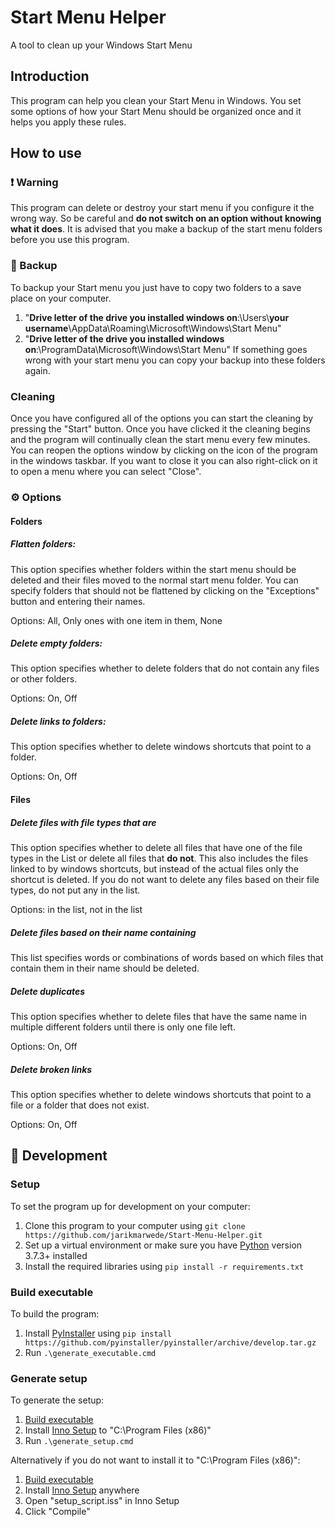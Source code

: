 # Start Menu Helper
A tool to clean up your Windows Start Menu

## Introduction
This program can help you clean your Start Menu in Windows. You set some options of how your Start Menu should be organized once and it helps you apply these rules.

## How to use
### :exclamation: Warning
This program can delete or destroy your start menu if you configure it the wrong way. So be careful and __do not switch on an option without knowing what it does__. It is advised that you make a backup of the start menu folders before you use this program.

### :floppy_disk: Backup
To backup your Start menu you just have to copy two folders to a save place on your computer.
1. "__Drive letter of the drive you installed windows on__:\Users\\__your username__\AppData\Roaming\Microsoft\Windows\Start Menu"
2. "__Drive letter of the drive you installed windows on__:\ProgramData\Microsoft\Windows\Start Menu"
If something goes wrong with your start menu you can copy your backup into these folders again.

### Cleaning
Once you have configured all of the options you can start the cleaning by pressing the "Start" button. Once you have clicked it the cleaning begins and the program will continually clean the start menu every few minutes. You can reopen the options window by clicking on the icon of the program in the windows taskbar. If you want to close it you can also right-click on it to open a menu where you can select "Close".

### :gear: Options
#### Folders
##### Flatten folders:
This option specifies whether folders within the start menu should be deleted and their files moved to the normal start menu folder. You can specify folders that should not be flattened by clicking on the "Exceptions" button and entering their names.

Options: All, Only ones with one item in them, None
##### Delete empty folders:
This option specifies whether to delete folders that do not contain any files or other folders.

Options: On, Off
##### Delete links to folders:
This option specifies whether to delete windows shortcuts that point to a folder.

Options: On, Off

#### Files
##### Delete files with file types that are
This option specifies whether to delete all files that have one of the file types in the List or delete all files that __do not__. This also includes the files linked to by windows shortcuts, but instead of the actual files only the shortcut is deleted. If you do not want to delete any files based on their file types, do not put any in the list.

Options: in the list, not in the list
##### Delete files based on their name containing
This list specifies words or combinations of words based on which files that contain them in their name should be deleted.

##### Delete duplicates
This option specifies whether to delete files that have the same name in multiple different folders until there is only one file left.

Options: On, Off
##### Delete broken links
This option specifies whether to delete windows shortcuts that point to a file or a folder that does not exist.

Options: On, Off

## :wrench: Development
### Setup
To set the program up for development on your computer:
1. Clone this program to your computer using `git clone https://github.com/jarikmarwede/Start-Menu-Helper.git`
2. Set up a virtual environment or make sure you have [Python](https://www.python.org/downloads/windows/) version 3.7.3+ installed
3. Install the required libraries using `pip install -r requirements.txt`

### Build executable
To build the program:
1. Install [PyInstaller](https://www.pyinstaller.org/index.html) using `pip install https://github.com/pyinstaller/pyinstaller/archive/develop.tar.gz`
2. Run `.\generate_executable.cmd`

### Generate setup
To generate the setup:
1. [Build executable](#build-executable)
2. Install [Inno Setup](http://www.jrsoftware.org/isdl.php) to "C:\Program Files (x86)"
3. Run `.\generate_setup.cmd`

Alternatively if you do not want to install it to "C:\Program Files (x86)":
1. [Build executable](#build-executable)
2. Install [Inno Setup](http://www.jrsoftware.org/isdl.php) anywhere
3. Open "setup_script.iss" in Inno Setup
4. Click "Compile"
